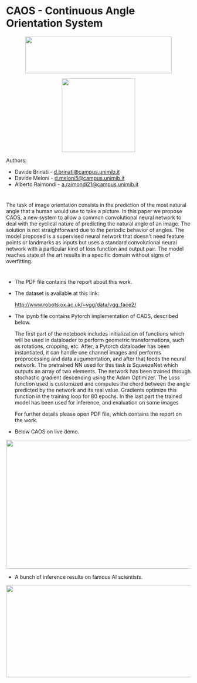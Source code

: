 # CAOS -  Continuous Angle Orientation System

<p align="center">
  <img width="400" height="100" src="https://github.com/done1892/Advanced-Machine-Learning-Project/blob/master/pics/logo_DS.png">
</p>

<p align="center">
  <img width="200" height="200" src="https://github.com/done1892/Advanced-Machine-Learning-Project/blob/master/pics/logo.png">
</p>

Authors:
- Davide Brinati - d.brinati@campus.unimib.it
- Davide Meloni - d.meloni5@campus.unimib.it
- Alberto Raimondi - a.raimondi21@campus.unimib.it


# 

The task of image orientation consists in the prediction of the most
natural angle that a human would use to take a picture. In this paper
we propose CAOS, a new system to allow a common convolutional
neural network to deal with the cyclical nature of predicting the natural angle of an image. The solution is not straightforward due to
the periodic behavior of angles. The model proposed is a supervised neural network that doesn't need feature points or landmarks as inputs but uses a standard convolutional neural network with a particular kind of loss function and output pair. The model reaches state of the art results in a specific domain without signs of overfitting.

#

- The PDF file contains the report about this work.

* The dataset is available at this link:

  http://www.robots.ox.ac.uk/~vgg/data/vgg_face2/

- The ipynb file contains Pytorch implementation of CAOS, described below.

  The first part of the notebook includes initialization of functions which will be used in dataloader to perform geometric transformations, such as rotations, cropping, etc.
  After, a Pytorch dataloader has been instantiated, it can handle one channel images and performs preprocessing and data augumentation, and after that feeds the neural network.
  The pretrained NN used for this task is SqueezeNet which outputs an array of two elements. The network has been trained through stochastic gradient descending using the Adam Optimizer. The Loss function used is customized and computes the chord between the angle predicted by the network and its real value. Gradients optimize this function in the training loop for 80 epochs.
  In the last part the trained model has been used for inference, and evaluation on some images
  
  For further details please open PDF file, which contains the report on the work.
  
- Below CAOS on live demo.

<p align="center">
  <img width="650" height="350" src="https://github.com/done1892/Advanced-Machine-Learning-Project/blob/master/pics/CAOS-Demo.gif">
</p>

- A bunch of inference results on famous AI scientists.

<p align="center">
  <img width="1000" height="250" src="https://github.com/done1892/Advanced-Machine-Learning-Project/blob/master/pics/rotation_sample.png">
</p>
